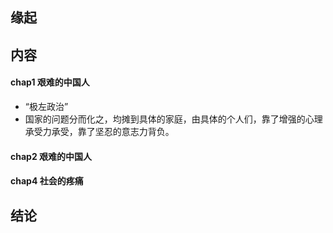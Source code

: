 ##  缘起

##  内容
####  chap1 艰难的中国人
+ “极左政治”
+ 国家的问题分而化之，均摊到具体的家庭，由具体的个人们，靠了增强的心理承受力承受，靠了坚忍的意志力背负。
####  chap2 艰难的中国人


####  chap4 社会的疼痛

##  结论
